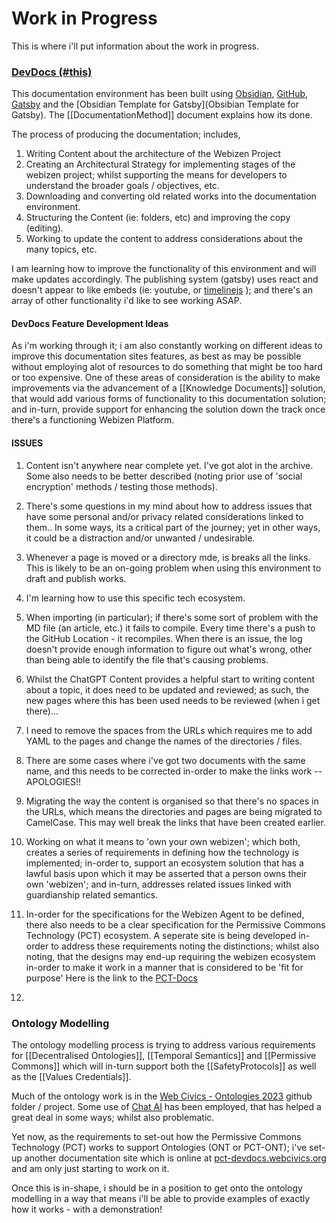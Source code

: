 # Work in Progress

This is where i'll put information about the work in progress.

### [DevDocs (#this)](https://devdocs.webizen.org/)
This documentation environment has been built using [Obsidian](https://obsidian.md/), [GitHub](https://github.com/), [Gatsby](https://www.gatsbyjs.com/) and the [Obsidian Template for Gatsby](Obsibian Template for Gatsby).  The [[DocumentationMethod]] document explains how its done.

The process of producing the documentation; includes,
1. Writing Content about the architecture of the Webizen Project
2. Creating an Architectural Strategy for implementing stages of the webizen project; whilst supporting the means for developers to understand the broader goals / objectives, etc.
3. Downloading and converting old related works into the documentation environment.
4. Structuring the Content (ie: folders, etc) and improving the copy (editing).
5. Working to update the content to address considerations about the many topics, etc.

I am learning how to improve the functionality of this environment and will make updates accordingly. The publishing system (gatsby) uses react and doesn't appear to like embeds (ie: youtube, or [timelinejs](https://timeline.knightlab.com/) ); and there's an array of other functionality i'd like to see working ASAP.

#### DevDocs Feature Development Ideas

As i'm working through it; i am also constantly working on different ideas to improve this documentation sites features, as best as may be possible without employing alot of resources to do something that might be too hard or too expensive.  One of these areas of consideration is the ability to make improvements via the advancement of a [[Knowledge Documents]] solution, that would add various forms of functionality to this documentation solution; and in-turn, provide support for enhancing the solution down the track once there's a functioning Webizen Platform. 

#### ISSUES

1. Content isn't anywhere near complete yet.  I've got alot in the archive.  Some also needs to be better described (noting prior use of 'social encryption' methods / testing those methods). 
2. There's some questions in my mind about how to address issues that have some personal and/or privacy related considerations linked to them.. In some ways, its a critical part of the journey; yet in other ways, it could be a distraction and/or unwanted / undesirable.
   
3. Whenever a page is moved or a directory mde, is breaks all the links. This is likely to be an on-going problem when using this environment to draft and publish works. 
5. I'm learning how to use this specific tech ecosystem.  
6. When importing (in particular); if there's some sort of problem with the MD file (an article, etc.) it fails to compile.  Every time there's a push to the GitHub Location - it recompiles.   When there is an issue, the log doesn't provide enough information to figure out what's wrong, other than being able to identify the file that's causing problems.
7. Whilst the ChatGPT Content provides a helpful start to writing content about a topic, it does need to be updated and reviewed; as such, the new pages where this has been used needs to be reviewed (when i get there)...
8. I need to remove the spaces from the URLs which requires me to add YAML to the pages and change the names of the directories / files.  
9. There are some cases where i've got two documents with the same name, and this needs to be corrected in-order to make the links work -- APOLOGIES!! 
10. Migrating the way the content is organised so that there's no spaces in the URLs, which means the directories and pages are being migrated to CamelCase.  This may well break the links that have been created earlier.  
11. Working on what it means to 'own your own webizen'; which both, creates a series of requirements in defining how the technology is implemented; in-order to, support an ecosystem solution that has a lawful basis upon which it may be asserted that a person owns their own 'webizen'; and in-turn, addresses related issues linked with guardianship related semantics.  
12. In-order for the specifications for the Webizen Agent to be defined, there also needs to be a clear specification for the Permissive Commons Technology (PCT) ecosystem.  A seperate site is being developed in-order to address these requirements noting the distinctions; whilst also noting, that the designs may end-up requiring the webizen ecosystem in-order to make it work in a manner that is considered to be 'fit for purpose' Here is the link to the [PCT-Docs](https://pct-devdocs.webcivics.org/)
13. 

### Ontology Modelling
The ontology modelling process is trying to address various requirements for [[Decentralised Ontologies]], [[Temporal Semantics]] and [[Permissive Commons]] which will in-turn support both the [[SafetyProtocols]] as well as the [[Values Credentials]].

Much of the ontology work is in the [Web Civics - Ontologies 2023](https://github.com/WebCivics/ontologies/tree/2023) github folder / project. Some use of [Chat AI](https://chat.openai.com/) has been employed, that has helped a great deal in some ways; whilst also problematic.  

Yet now, as the requirements to set-out how the Permissive Commons Technology (PCT) works to support Ontologies (ONT or PCT-ONT); i've set-up another documentation site which is online at [pct-devdocs.webcivics.org](https://pct-devdocs.webcivics.org/) and am only just starting to work on it.

Once this is in-shape, i should be in a position to get onto the ontology modelling in a way that means i'll be able to provide examples of exactly how it works - with a demonstration! 